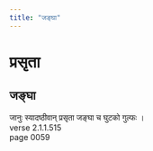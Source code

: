 ```yaml
---
title: "जङ्घा"
---
```


# प्रसृता
## जङ्घा
जानुः स्यादष्ठीवान् प्रसृता जङ्घा च घुटको गुल्फः ।<br />verse 2.1.1.515<br />page 0059

